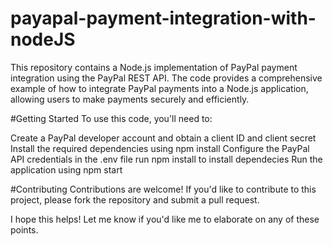 # payapal-payment-integration-with-nodeJS
This repository contains a Node.js implementation of PayPal payment integration using the PayPal REST API. The code provides a comprehensive example of how to integrate PayPal payments into a Node.js application, allowing users to make payments securely and efficiently.

#Getting Started
To use this code, you'll need to:

Create a PayPal developer account and obtain a client ID and client secret
Install the required dependencies using npm install
Configure the PayPal API credentials in the .env file
run npm install to install dependecies
Run the application using npm start

#Contributing
Contributions are welcome! If you'd like to contribute to this project, please fork the repository and submit a pull request.

I hope this helps! Let me know if you'd like me to elaborate on any of these points.
